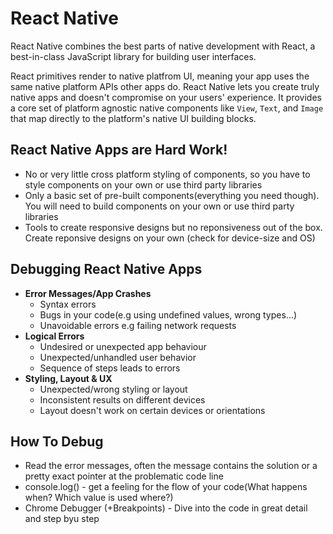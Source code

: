 # React Native

React Native combines the best parts of native development with React, a best-in-class JavaScript library for building user interfaces.

React primitives render to native platfrom UI, meaning your app uses the same native platform APIs other apps do. React Native lets you create truly native apps and doesn't compromise on your users' experience. It provides a core set of platform agnostic native components like `View`, `Text`, and `Image` that map directly to the platform's native UI building blocks.

## React Native Apps are Hard Work!

- No or very little cross platform styling of components, so you have to style components on your own or use third party libraries
- Only a basic set of pre-built components(everything you need though). You will need to build components on your own or use third party libraries
- Tools to create responsive designs but no reponsiveness out of the box. Create reponsive designs on your own (check for device-size and OS)

## Debugging React Native Apps

- **Error Messages/App Crashes**
  - Syntax errors
  - Bugs in your code(e.g using undefined values, wrong types...)
  - Unavoidable errors e.g failing network requests
- **Logical Errors**
  - Undesired or unexpected app behaviour
  - Unexpected/unhandled user behavior
  - Sequence of steps leads to errors
- **Styling, Layout & UX**
  - Unexpected/wrong styling or layout
  - Inconsistent results on different devices
  - Layout doesn't work on certain devices or orientations

## How To Debug

- Read the error messages, often the message contains the solution or a pretty exact pointer at the problematic code line
- console.log() - get a feeling for the flow of your code(What happens when? Which value is used where?)
- Chrome Debugger (+Breakpoints) - Dive into the code in great detail and step byu step
